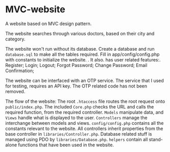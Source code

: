 # MVC-website
A website based on MVC design pattern.

The website searches through various doctors, based on their city and category.

The website won't run without its database.
Create a database and run `database.sql` to make all the tables required.
Fill in app/config/config.php with constants to initialize the website.
.
It also. has user related features:.
	Register;
	Login;
	Logout;
	Forgot Password;
	Change Password;
	Email Confirmation;

The website can be interfaced with an OTP service.
The service that I used for testing, requires an API key.
The OTP related code has not been removed.

The flow of the website:
	The root `.htaccess` file routes the root request onto `public/index.php`.
	The included `Core.php` checks the URL and calls the required function, from the required controller.
	`Models` manipulate data, and `Views` handle what is displayed to the user.
	`Controllers` manage the interchange between models and views.
	`config/config.php` contains all the constants relevant to the website.
	All controllers inherit properties from the base controller in `libraries/Controller.php`.
	Database related stuff is managed using PDO by `libraries/Database.php`.
	`helpers` contain all stand-alone functions that have been used in the website.
